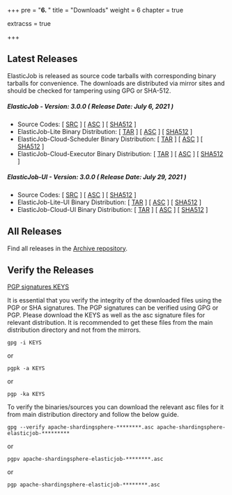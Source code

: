 +++
pre = "<b>6. </b>"
title = "Downloads"
weight = 6
chapter = true

extracss = true

+++

## Latest Releases

ElasticJob is released as source code tarballs with corresponding binary tarballs for convenience. 
The downloads are distributed via mirror sites and should be checked for tampering using GPG or SHA-512.

##### ElasticJob - Version: 3.0.0 ( Release Date: July 6, 2021 )

- Source Codes: [ [SRC](https://www.apache.org/dyn/closer.cgi/shardingsphere/elasticjob-3.0.0/apache-shardingsphere-elasticjob-3.0.0-src.zip) ] [ [ASC](https://downloads.apache.org/shardingsphere/elasticjob-3.0.0/apache-shardingsphere-elasticjob-3.0.0-src.zip.asc) ] [ [SHA512](https://downloads.apache.org/shardingsphere/elasticjob-3.0.0/apache-shardingsphere-elasticjob-3.0.0-src.zip.sha512) ]
- ElasticJob-Lite Binary Distribution: [ [TAR](https://www.apache.org/dyn/closer.cgi/shardingsphere/elasticjob-3.0.0/apache-shardingsphere-elasticjob-3.0.0-lite-bin.tar.gz) ] [ [ASC](https://downloads.apache.org/shardingsphere/elasticjob-3.0.0/apache-shardingsphere-elasticjob-3.0.0-lite-bin.tar.gz.asc) ] [ [SHA512](https://downloads.apache.org/shardingsphere/elasticjob-3.0.0/apache-shardingsphere-elasticjob-3.0.0-lite-bin.tar.gz.sha512) ]
- ElasticJob-Cloud-Scheduler Binary Distribution: [ [TAR](https://www.apache.org/dyn/closer.cgi/shardingsphere/elasticjob-3.0.0/apache-shardingsphere-elasticjob-3.0.0-cloud-scheduler-bin.tar.gz) ] [ [ASC](https://downloads.apache.org/shardingsphere/elasticjob-3.0.0/apache-shardingsphere-elasticjob-3.0.0-cloud-scheduler-bin.tar.gz.asc) ] [ [SHA512](https://downloads.apache.org/shardingsphere/elasticjob-3.0.0/apache-shardingsphere-elasticjob-3.0.0-cloud-scheduler-bin.tar.gz.sha512) ]
- ElasticJob-Cloud-Executor Binary Distribution: [ [TAR](https://www.apache.org/dyn/closer.cgi/shardingsphere/elasticjob-3.0.0/apache-shardingsphere-elasticjob-3.0.0-cloud-executor-bin.tar.gz) ] [ [ASC](https://downloads.apache.org/shardingsphere/elasticjob-3.0.0/apache-shardingsphere-elasticjob-3.0.0-cloud-executor-bin.tar.gz.asc) ] [ [SHA512](https://downloads.apache.org/shardingsphere/elasticjob-3.0.0/apache-shardingsphere-elasticjob-3.0.0-cloud-executor-bin.tar.gz.sha512) ]

##### ElasticJob-UI - Version: 3.0.0 ( Release Date: July 29, 2021 )

- Source Codes: [ [SRC](https://www.apache.org/dyn/closer.cgi/shardingsphere/elasticjob-ui-3.0.0/apache-shardingsphere-elasticjob-3.0.0-ui-src.zip) ] [ [ASC](https://downloads.apache.org/shardingsphere/elasticjob-ui-3.0.0/apache-shardingsphere-elasticjob-3.0.0-ui-src.zip.asc) ] [ [SHA512](https://downloads.apache.org/shardingsphere/elasticjob-ui-3.0.0/apache-shardingsphere-elasticjob-3.0.0-ui-src.zip.sha512) ]
- ElasticJob-Lite-UI Binary Distribution: [ [TAR](https://www.apache.org/dyn/closer.cgi/shardingsphere/elasticjob-ui-3.0.0/apache-shardingsphere-elasticjob-3.0.0-lite-ui-bin.tar.gz) ] [ [ASC](https://downloads.apache.org/shardingsphere/elasticjob-ui-3.0.0/apache-shardingsphere-elasticjob-3.0.0-lite-ui-bin.tar.gz.asc) ] [ [SHA512](https://downloads.apache.org/shardingsphere/elasticjob-ui-3.0.0/apache-shardingsphere-elasticjob-3.0.0-lite-ui-bin.tar.gz.sha512) ]
- ElasticJob-Cloud-UI Binary Distribution: [ [TAR](https://www.apache.org/dyn/closer.cgi/shardingsphere/elasticjob-ui-3.0.0/apache-shardingsphere-elasticjob-3.0.0-cloud-ui-bin.tar.gz) ] [ [ASC](https://downloads.apache.org/shardingsphere/elasticjob-ui-3.0.0/apache-shardingsphere-elasticjob-3.0.0-cloud-ui-bin.tar.gz.asc) ] [ [SHA512](https://downloads.apache.org/shardingsphere/elasticjob-ui-3.0.0/apache-shardingsphere-elasticjob-3.0.0-cloud-ui-bin.tar.gz.sha512) ]

## All Releases

Find all releases in the [Archive repository](https://archive.apache.org/dist/shardingsphere/).

## Verify the Releases

[PGP signatures KEYS](https://downloads.apache.org/shardingsphere/KEYS)

It is essential that you verify the integrity of the downloaded files using the PGP or SHA signatures. 
The PGP signatures can be verified using GPG or PGP. Please download the KEYS as well as the asc signature files for relevant distribution. 
It is recommended to get these files from the main distribution directory and not from the mirrors.

```shell
gpg -i KEYS
```

or

```shell
pgpk -a KEYS
```

or

```shell
pgp -ka KEYS
```

To verify the binaries/sources you can download the relevant asc files for it from main distribution directory and follow the below guide.

```shell
gpg --verify apache-shardingsphere-********.asc apache-shardingsphere-elasticjob-*********
```

or

```shell
pgpv apache-shardingsphere-elasticjob-********.asc
```

or

```shell
pgp apache-shardingsphere-elasticjob-********.asc
```
